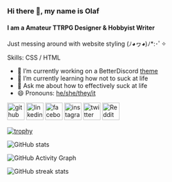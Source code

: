 ### Hi there 👋, my name is Olaf

#### I am a Amateur TTRPG Designer & Hobbyist Writer

Just messing around with website styling (ﾉ◕ヮ◕)ﾉ*:･ﾟ✧

Skills: CSS / HTML

- 🔭 I’m currently working on a BetterDiscord [theme](https://wfkn.github.io/SimpleBlackTheme) 
- 🌱 I’m currently learning how not to suck at life 
- 💬 Ask me about how to effectively suck at life 
- 😄 Pronouns: [he/she/they/it](https://en.pronouns.page/@olaf)

[<img src='https://img.icons8.com/glyph-neue/40/FFFFFF/github.svg' alt='github' height='40'>](https://github.com/OlavWolfiken)  [<img src='https://img.icons8.com/glyph-neue/40/FFFFFF/linkedin.svg' alt='linkedin' height='40'>](https://www.linkedin.com/in/OlafHarlender/)  [<img src='https://img.icons8.com/glyph-neue/40/FFFFFF/facebook.svg' alt='facebook' height='40'>](https://www.facebook.com/OlafHarlender)  [<img src='https://img.icons8.com/glyph-neue/40/FFFFFF/instagram-new.svg' alt='instagram' height='40'>](https://www.instagram.com/OlafHarlender/)  [<img src='https://img.icons8.com/glyph-neue/40/FFFFFF/twitter.svg' alt='twitter' height='40'>](https://twitter.com/OlafHarlender)  [<img src='https://img.icons8.com/glyph-neue/40/FFFFFF/reddit.svg' alt='Reddit' height='40'>](https://www.reddit.com/user/OlafHarlender)  

[![trophy](https://github-profile-trophy.vercel.app/?username=OlavWolfiken)](https://github.com/ryo-ma/github-profile-trophy)

![GitHub stats](https://github-readme-stats.vercel.app/api?username=OlavWolfiken&show_icons=true)  

![GitHub Activity Graph](https://activity-graph.herokuapp.com/graph?username=OlavWolfiken)  

![GitHub streak stats](https://github-readme-streak-stats.herokuapp.com/?user=OlavWolfiken)  
